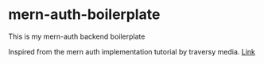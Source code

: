 # mern-auth-boilerplate

This is my mern-auth backend boilerplate

Inspired from the mern auth implementation tutorial by traversy media. [Link](https://youtu.be/R4AhvYORZRY)
